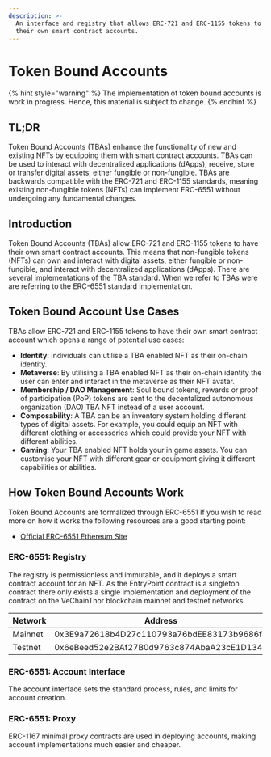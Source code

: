 ```yaml
---
description: >-
  An interface and registry that allows ERC-721 and ERC-1155 tokens to have
  their own smart contract accounts.
---
```


# Token Bound Accounts

{% hint style="warning" %}
The implementation of token bound accounts is work in progress. Hence, this material is subject to change.
{% endhint %}

## TL;DR

Token Bound Accounts (TBAs) enhance the functionality of new and existing NFTs by equipping them with smart contract accounts. TBAs can be used to interact with decentralized applications (dApps), receive, store or transfer digital assets, either fungible or non-fungible. TBAs are backwards compatible with the ERC-721 and ERC-1155 standards, meaning existing non-fungible tokens (NFTs) can implement ERC-6551 without undergoing any fundamental changes.

## Introduction

Token Bound Accounts (TBAs) allow ERC-721 and ERC-1155 tokens to have their own smart contract accounts. This means that non-fungible tokens (NFTs) can own and interact with digital assets, either fungible or non-fungible, and interact with decentralized applications (dApps). There are several implementations of the TBA standard. When we refer to TBAs were are referring to the ERC-6551 standard implementation.

## Token Bound Account Use Cases

TBAs allow ERC-721 and ERC-1155 tokens to have their own smart contract account which opens a range of potential use cases:

* **Identity**: Individuals can utilise a TBA enabled NFT as their on-chain identity.
* **Metaverse**: By utilising a TBA enabled NFT as their on-chain identity the user can enter and interact in the metaverse as their NFT avatar.
* **Membership / DAO Management**: Soul bound tokens, rewards or proof of participation (PoP) tokens are sent to the decentalized autonomous organization (DAO) TBA NFT instead of a user account.
* **Composability**: A TBA can be an inventory system holding different types of digital assets. For example, you could equip an NFT with different clothing or accessories which could provide your NFT with different abilities.
* **Gaming**: Your TBA enabled NFT holds your in game assets. You can customise your NFT with different gear or equipment giving it different capabilities or abilities.

## How Token Bound Accounts Work

Token Bound Accounts are formalized through ERC-6551 If you wish to read more on how it works the following resources are a good starting point:

* [Official ERC-6551 Ethereum Site](https://eips.ethereum.org/EIPS/eip-6551)

### ERC-6551: Registry

The registry is permissionless and immutable, and it deploys a smart contract account for an NFT. As the EntryPoint contract is a singleton contract there only exists a single implementation and deployment of the contract on the VeChainThor blockchain mainnet and testnet networks.

<table><thead><tr><th width="303">Network</th><th>Address</th></tr></thead><tbody><tr><td>Mainnet</td><td>0x3E9a72618b4D27c110793a76bdEE83173b9686fB</td></tr><tr><td>Testnet</td><td>0x6eBeed52e2BAf27B0d9763c874AbaA23cE1D134a</td></tr></tbody></table>

### ERC-6551: Account Interface

The account interface sets the standard process, rules, and limits for account creation.

### ERC-6551: Proxy

ERC-1167 minimal proxy contracts are used in deploying accounts, making account implementations much easier and cheaper.
